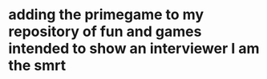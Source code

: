 # adding the primegame to my repository of fun and games intended to show an interviewer I am the smrt
